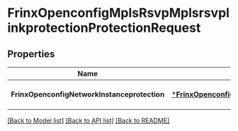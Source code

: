 # FrinxOpenconfigMplsRsvpMplsrsvplinkprotectionProtectionRequest

## Properties
Name | Type | Description | Notes
------------ | ------------- | ------------- | -------------
**FrinxOpenconfigNetworkInstanceprotection** | [***FrinxOpenconfigMplsRsvpMplsrsvplinkprotectionProtection**](frinx.openconfig.mpls.rsvp.mplsrsvplinkprotection.Protection.md) |  | [optional] [default to null]

[[Back to Model list]](../README.md#documentation-for-models) [[Back to API list]](../README.md#documentation-for-api-endpoints) [[Back to README]](../README.md)


